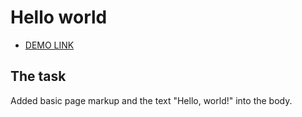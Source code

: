 # Hello world
- [DEMO LINK](https://Gestapo19.github.io/hello-world/)

## The task

Added basic page markup and the text "Hello, world!" into the body.
